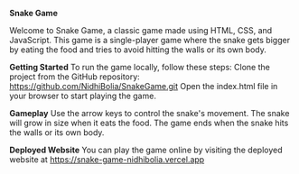 **Snake Game**

Welcome to Snake Game, a classic game made using HTML, CSS, and JavaScript. This game is a single-player game where the snake gets bigger by eating the food and tries to avoid hitting the walls or its own body.

**Getting Started**
To run the game locally, follow these steps:
Clone the project from the GitHub repository: https://github.com/NidhiBolia/SnakeGame.git
Open the index.html file in your browser to start playing the game.

**Gameplay**
Use the arrow keys to control the snake's movement.
The snake will grow in size when it eats the food.
The game ends when the snake hits the walls or its own body.

**Deployed Website**
You can play the game online by visiting the deployed website at https://snake-game-nidhibolia.vercel.app

